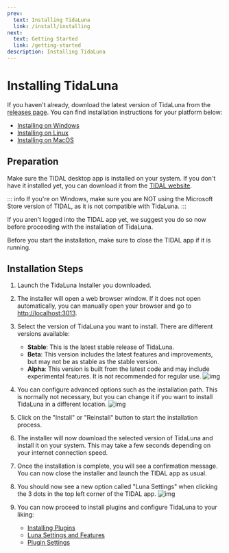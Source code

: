 ```yaml
---
prev:
  text: Installing TidaLuna
  link: /install/installing
next:
  text: Getting Started
  link: /getting-started
description: Installing TidaLuna
---
```


# Installing TidaLuna

If you haven't already, download the latest version of TidaLuna from the [releases page](https://github.com/jxnxsdev/TidaLuna-Installer/releases/latest).
You can find installation instructions for your platform below:

- [Installing on Windows](/install/windows)
- [Installing on Linux](/install/linux)
- [Installing on MacOS](/install/mac)

## Preparation

Make sure the TIDAL desktop app is installed on your system.
If you don't have it installed yet, you can download it from the [TIDAL website](https://tidal.com/download).

::: info
If you're on Windows, make sure you are NOT using the Microsoft Store version of TIDAL, as it is not compatible with TidaLuna.
:::

If you aren't logged into the TIDAL app yet, we suggest you do so now before proceeding with the installation of TidaLuna.

Before you start the installation, make sure to close the TIDAL app if it is running.

## Installation Steps

1. Launch the TidaLuna Installer you downloaded.
2. The installer will open a web browser window. If it does not open automatically, you can manually open your browser and go to [http://localhost:3013](http://localhost:3013).

3. Select the version of TidaLuna you want to install. There are different versions available:

   - **Stable**: This is the latest stable release of TidaLuna.
   - **Beta**: This version includes the latest features and improvements, but may not be as stable as the stable version.
   - **Alpha**: This version is built from the latest code and may include experimental features. It is not recommended for regular use.
     ![img](/assets/images/installer-release-channel.png)

4. You can configure advanced options such as the installation path. This is normally not necessary, but you can change it if you want to install TidaLuna in a different location.
   ![img](/assets/images/installer-advanced-options.png)

5. Click on the "Install" or "Reinstall" button to start the installation process.
6. The installer will now download the selected version of TidaLuna and install it on your system. This may take a few seconds depending on your internet connection speed.

7. Once the installation is complete, you will see a confirmation message. You can now close the installer and launch the TIDAL app as usual.
8. You should now see a new option called "Luna Settings" when clicking the 3 dots in the top left corner of the TIDAL app.
   ![img](/assets/images/luna-settings.png)
9. You can now proceed to install plugins and configure TidaLuna to your liking:
   - [Installing Plugins](/install-plugins)
   - [Luna Settings and Features](/settings)
   - [Plugin Settings](/plugin-settings)
